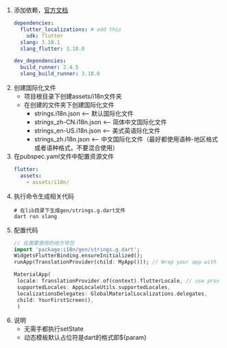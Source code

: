 1. 添加依赖，[官方文档](https://pub.dev/packages/slang)
    ```yml
    dependencies:
      flutter_localizations: # add this
        sdk: flutter
      slang: 3.18.1
      slang_flutter: 3.18.0
   
    dev_dependencies:
      build_runner: 2.4.5
      slang_build_runner: 3.18.0
    ```
2. 创建国际化文件
   - 项目根目录下创建assets/i18n文件夹
   - 在创建的文件夹下创建国际化文件
     - strings.i18n.json <-- 默认国际化文件
     - strings_zh-CN.i18n.json <-- 简体中文国际化文件
     - strings_en-US.i18n.json <-- 美式英语际化文件
     - strings_zh.i18n.json <-- 中文国际化文件（最好都使用语种-地区格式或者语种格式，不要混合使用）
3. 在pubspec.yaml文件中配置资源文件
   ```yml
   flutter:
     assets:
       - assets/i18n/   
      ```
4. 执行命令生成相关代码
    ```shell
   # 在lib目录下生成gen/strings.g.dart文件
    dart run slang
    ```
5. 配置代码
   ```dart
   // 在需要使用的地方导包 
   import 'package:i18n/gen/strings.g.dart';
   WidgetsFlutterBinding.ensureInitialized();
   runApp(TranslationProvider(child: MyApp())); // Wrap your app with TranslationProvider
   
   MaterialApp(
    locale: TranslationProvider.of(context).flutterLocale, // use provider
    supportedLocales: AppLocaleUtils.supportedLocales,
    localizationsDelegates: GlobalMaterialLocalizations.delegates,
    child: YourFirstScreen(),
    )
   ```
6. 说明
    - 无需手都执行setState
    - 动态模板默认占位符是dart的格式即${param}